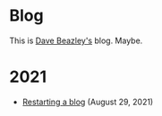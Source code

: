# Blog

This is [Dave Beazley's](https://dabeaz.com) blog.  Maybe.

# 2021

* [Restarting a blog](2021/restarting-a-blog.md) (August 29, 2021)
